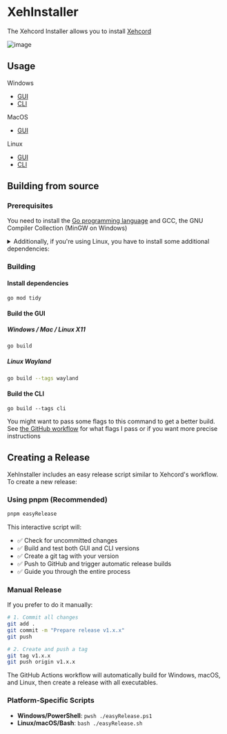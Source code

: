 # XehInstaller

The Xehcord Installer allows you to install [Xehcord](https://github.com/7xeh/Xehcord)

![image](https://cdn.discordapp.com/attachments/1234049336388882456/1423916004437655594/JCwiFRy.png?ex=68e20c9e&is=68e0bb1e&hm=f4c9db1a7a6be091314fc1bd01a388ff8c58e32b2bd44360c168e86ba7ecc3d9&)

## Usage

Windows
- [GUI](https://github.com/7xeh/XehInstaller/releases/latest/download/XehInstaller.exe) 
- [CLI](https://github.com/7xeh/XehInstaller/releases/latest/download/XehInstallerCli.exe)

MacOS
- [GUI](https://github.com/7xeh/XehInstaller/releases/latest/download/XehInstaller.MacOS.zip)

Linux 
- [GUI](https://github.com/7xeh/XehInstaller/releases/latest/download/XehInstaller-x11)
- [CLI](https://github.com/7xeh/XehInstaller/releases/latest/download/XehInstallerCli-Linux)
## Building from source

### Prerequisites 

You need to install the [Go programming language](https://go.dev/doc/install) and GCC, the GNU Compiler Collection (MinGW on Windows)

<details>
<summary>Additionally, if you're using Linux, you have to install some additional dependencies:</summary>

#### Base dependencies
```sh
apt install -y pkg-config libsdl2-dev libglx-dev libgl1-mesa-dev
dnf install pkg-config libGL-devel libXxf86vm-devel
```

#### X11 dependencies
```sh
apt install -y xorg-dev
dnf install libXcursor-devel libXi-devel libXinerama-devel libXrandr-devel
```

#### Wayland dependencies
```sh
apt install -y libwayland-dev libxkbcommon-dev wayland-protocols extra-cmake-modules
dnf install wayland-devel libxkbcommon-devel wayland-protocols-devel extra-cmake-modules
```

</details>

### Building

#### Install dependencies

```sh
go mod tidy
```

#### Build the GUI

##### Windows / Mac / Linux X11
```sh
go build
```

##### Linux Wayland
```sh
go build --tags wayland
```

#### Build the CLI
```
go build --tags cli
```

You might want to pass some flags to this command to get a better build.
See [the GitHub workflow](https://github.com/7xeh/XehInstaller/blob/main/.github/workflows/release.yml) for what flags I pass or if you want more precise instructions

## Creating a Release

XehInstaller includes an easy release script similar to Xehcord's workflow. To create a new release:

### Using pnpm (Recommended)

```sh
pnpm easyRelease
```

This interactive script will:
- ✅ Check for uncommitted changes
- ✅ Build and test both GUI and CLI versions
- ✅ Create a git tag with your version
- ✅ Push to GitHub and trigger automatic release builds
- ✅ Guide you through the entire process

### Manual Release

If you prefer to do it manually:

```sh
# 1. Commit all changes
git add .
git commit -m "Prepare release v1.x.x"
git push

# 2. Create and push a tag
git tag v1.x.x
git push origin v1.x.x
```

The GitHub Actions workflow will automatically build for Windows, macOS, and Linux, then create a release with all executables.

### Platform-Specific Scripts

- **Windows/PowerShell**: `pwsh ./easyRelease.ps1`
- **Linux/macOS/Bash**: `bash ./easyRelease.sh`
